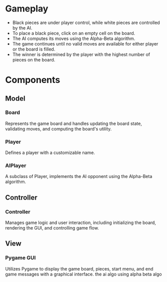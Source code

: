 # Gameplay
- Black pieces are under player control, while white pieces are controlled by the AI.
- To place a black piece, click on an empty cell on the board.
- The AI computes its moves using the Alpha-Beta algorithm.
- The game continues until no valid moves are available for either player or the board is filled.
- The winner is determined by the player with the highest number of pieces on the board.

# Components

## Model

### Board
Represents the game board and handles updating the board state, validating moves, and computing the board's utility.

### Player
Defines a player with a customizable name.

### AIPlayer
A subclass of Player, implements the AI opponent using the Alpha-Beta algorithm.

## Controller

### Controller
Manages game logic and user interaction, including initializing the board, rendering the GUI, and controlling game flow.

## View

### Pygame GUI
Utilizes Pygame to display the game board, pieces, start menu, and end game messages with a graphical interface.
the ai algo using alpha beta algo
